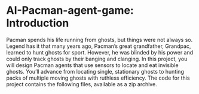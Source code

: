 # AI-Pacman-agent-game: Introduction
Pacman spends his life running from ghosts, but things were not always so. Legend has it that many years ago, Pacman’s great grandfather, Grandpac, learned to hunt ghosts for sport. However, he was blinded by his power and could only track ghosts by their banging and clanging.
In this project, you will design Pacman agents that use sensors to locate and eat invisible ghosts. You’ll advance from locating single, stationary ghosts to hunting packs of multiple moving ghosts with ruthless efficiency.
The code for this project contains the following files, available as a zip archive.
